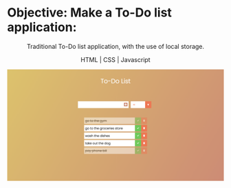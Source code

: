 # Objective:  Make a To-Do list application:

<p align="center">
  Traditional To-Do list application, with the use of local storage.
</p>

<p align="center">
  HTML | CSS | Javascript
</p>

  ![alt tag](todoCover.png)
